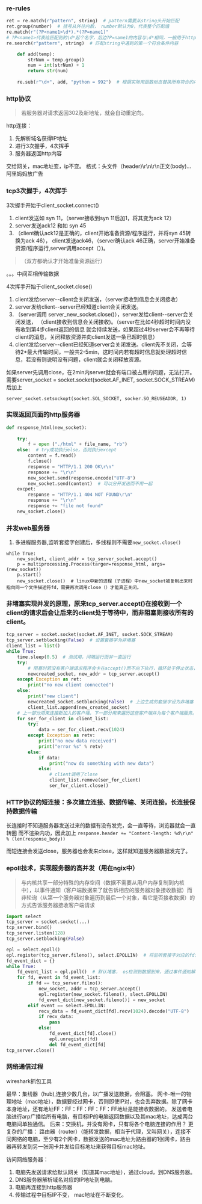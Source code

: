 ### re-rules
```python
ret = re.match(r"pattern", string)  # pattern需要从string头开始匹配
ret.group(number)  # 括号从外往内数， number默认为0，代表整个匹配值
re.match(r"(?P<name1>\d*).*(?P=name1)"
# ?P<name1>代表给匹配到的\d*起个名字，后边?P=name1的内容与\d*相同，一般用于http中匹配,如<body>content</body>
re.search(r"pattern", string)  # 匹配string中遇到的第一个符合条件内容

    def add(temp):
        strNum = temp.group()
        num = int(strNum) + 1
        return str(num)
        
    re.sub(r"\d+", add, "python = 992")  # 根据实际用函数动态替换所有符合的内容
```

### http协议
> 若服务器对请求返回302及新地址，就会自动重定向。

http连接：
1. 先解析域名获得IP地址
2. 进行3次握手，4次挥手
3. 服务器返回http内容 

交给网关，mac地址变，ip不变。
格式：头文件（header)\r\n\r\n正文(body)<!DOCTYPE html>...
阿里妈妈放广告

### tcp3次握手，4次挥手
3次握手开始于client_socket.connect()
1. client发送如 syn 11，（server接收到syn 11后加1，将其变为ack 12）
2. server发送ack12 和如 syn 45
3. （client确认ack12是正确的，client开始准备资源/程序运行，并将syn 45转换为ack 46），
client发送ack46，（server确认ack 46正确，server开始准备资源/程序运行,server调用accept（）)。
> （双方都确认才开始准备资源运行）

。。。中间互相传输数据

4次挥手开始于client_socket.close()
1. client发给server--client会关闭发送，（server接收到信息会关闭接收）
2. server发给client--server已经知道client会关闭发送。
3. （server调用 server_new_socket.close()），server发给client--server会关闭发送，
（client接收到信息会关闭接收)。（server在比如4秒超时时间内没有收到第4步client返回的信息
就会持续发送，如果超过4秒server会不再等待client的消息，关闭释放资源并向client发送一条已超时信息）
4. client发给server--client已经知道server会关闭发送。client先不关闭，会等待2*最大传输时间，一般共2-5min，这时间内若有超时信息就处理超时信息，若没有则说明没有问题，client就会关闭释放资源。

如果server先调用close，在2min内server就会有端口被占用的问题，无法打开。
需要server_socket = socket.socket(socket.AF_INET, socket.SOCK_STREAM)后加上

    server_socket.setsockopt(socket.SOL_SOCKET, socker.SO_REUSEADDR, 1)

### 实现返回页面的http服务器
```python
def response_html(new_socket):
    
    try:
        f = open ("./html" + file_name, "rb")
    else:  # try成功执行else，否则执行except
        content = f.read()
        f.close()
        response = "HTTP/1.1 200 OK\r\n"
        respnose += "\r\n"
        new_socket.send(response.encode("UTF-8")
        new_socket.send(content)  # 可以分开发送而不用一起
    excpet:
        response = "HTTP/1.1 404 NOT FOUND\r\n"
        response += "\r\n"
        response += "file not found"
    new_socket.close()
```

### 并发web服务器
1. 多进程服务器,监听套接字创建后，多线程则不需要`new_socket.close()`
```
while True:
    new_socket, client_addr = tcp_server_socket.accept()
    p = multiprocessing.Process(targer=response_html, args=(new_socket))
    p.start()
    new_socket.close()  # linux中新的进程（子进程）中new_socket被复制出来时指向同一个文件描述符fd，需要再次调用close（）才能真正关闭。
```

### 非堵塞实现并发的原理，原来tcp_server.accept()在接收到一个client的请求后会让后来的client处于等待中，而非阻塞则接收所有的client。

```python
tcp_server = socket.socket(socket.AF_INET, socket.SOCK_STREAM)
tcp_server.setblocking(False)  # 设置套接字为非堵塞
client_list = list()
while True:
    time.sleep(0.5)  # 测试用，间隔运行而非一直运行
    try:
        # 阻塞时若没有客户端请求程序会卡在accept()而不向下执行，循环处于停止状态，改为非阻塞后没有请求accept()也会被执行，循环处于一直运行的状态，但此时是None，会出错，所以用try。
        newcreated_socket, new_addr = tcp_server.accept()  
    except Exception as ret:
        print("no new client connected")
    else:
        print("new client")
        newcreated_socket.setblocking(False)  # 上边生成的套接字设为非堵塞
        client_list.append(new_created_socket)
    # 上一部分用来连接新加入的客户端，下一部分用来遍历这些客户端并为每个客户端服务。
    for ser_for_client in client_list:
        try:
            data = ser_for_client.recv(1024)
        except Exception as retv:
            print("no new data received")
            print("error %s" % retv)
        else:  
            if data:
                print("now do something with new data")
            else:
                # client调用了close
                client_list.remove(ser_for_client)
                ser_for_client.close()
```
 
### HTTP协议的短连接：多次建立连接、数据传输、关闭连接。长连接保持数据传输
长连接时不知道服务器发送过来的数据有没有发完，会一直等待，浏览器就会一直转圈
而不渲染内功，因此加上
`response.header += "Content-length: %d\r\n" % (len(response_body))`
 
而短连接会发送close，服务器也会发来close，这样就知道服务器数据发完了。
 
### epoll技术，实现服务器的高并发（用在ngix中）
> 与内核共享一部分特殊的内存空间（数据不需要从用户内存复制到内核中），以事件通知（客户端数据来了就告诉相应的服务器对象接收数据）而非轮询（从第一个服务器对象遍历到最后一个对象，看它是否接收数据）的方式告诉服务器接收客户端请求
 
```python
import select
tcp_server = socket.socket(...)
tcp_server.bind()
tcp_server.listen(128)
tcp_server.setblocking(False)

epl = select.epoll()
epl.register(tcp_server.fileno(), select.EPOLLIN)  # 将监听套接字对应的fd注册到epl中, select.EPOLLIN表示等待外界传输数据
fd_event_dict = {}
while True:
    fd_event_list = epl.poll()  # 默认堵塞， os检测到数据到来，通过事件通知解堵塞，其值是多个元组(每个元祖2个元素）形成的列表。
    for fd, event in fd_event_list:
        if fd == tcp_server.filno():
            new_socket, addr = tcp_server.accept()
            epl.register(new_socket.fileno(), slect.EPOLLIN)
            fd_event_dict[new_socket.fileno()] = new_socket
        elif event == select.EPOLLIN:
            recv_data = fd_event_dict[fd].recv(1024).decode("UTF-8")
            if recv_data:
                pass
            else:
                fd_event_dict[fd].close()
                epl.unregister(fd)
                del fd_event_dict[fd]
tcp_server.close()        
```

### 网络通信过程
wireshark抓包工具

最早：集线器（hub),连接少数几台，以广播发送数据，会阻塞。
网卡-唯一的物理地址（mac地址），数据要经过网卡，否则即使IP对，也会丢弃数据。除了网卡本身地址，还有地址FF：FF：FF：FF：FF：FF地址是能接收数据的。
发送者电脑进行arp广播给所有电脑，有目标IP的电脑返回数据以及其mac地址，达成两台电脑间单独通信。
后来：交换机，并没有网卡，只有将各个电脑连接的作用？
更复杂的广播： 路由器（router）（能转发数据，相当于代理，又叫网关），连接不同网络的电脑，至少有2个网卡，数据发送的mac地址为路由器的1张网卡，路由器再转发到另一张网卡并发给目标地址来获得目标mac地址。

访问网络服务器：
1. 电脑先发送请求给默认网关（知道其mac地址），通过cloud，到DNS服务器。
2. DNS服务器解析域名对应的IP地址到电脑。
3. 电脑再连接到http服务器
4. 传输过程中目标IP不变， mac地址在不断变化。
